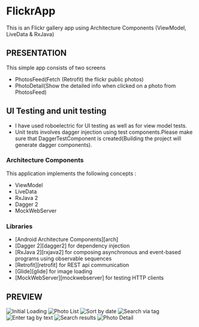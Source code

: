 # FlickrApp
This is an Flickr gallery app  using Architecture Components (ViewModel, LiveData & RxJava)

## PRESENTATION
This simple app consists of  two screens
* PhotosFeed(Fetch (Retrofit) the flickr public photos)
* PhotoDetail(Show the detailed info when clicked on a photo from PhotosFeed)


## UI Testing and unit testing
* I have used roboelectric for UI testing as well as for view model tests.
* Unit tests involves dagger injection using test components.Please make sure that DaggerTestComponent is created(Building the project will generate dagger components).

### Architecture Components
This application implements the following concepts :
- ViewModel
- LiveData
- RxJava 2
- Dagger 2
- MockWebServer

### Libraries
* [Android Architecture Components][arch]
* [Dagger 2][dagger2] for dependency injection
* [RxJava 2][rxjava2] for composing asynchronous and event-based programs using observable sequences
* [Retrofit][retrofit] for REST api communication
* [Glide][glide] for image loading
* [MockWebServer][mockwebserver] for testing HTTP clients

## PREVIEW
![Initial Loading](/screenshots/loading.png?raw=true "Loading Screen")
![Photo List](/screenshots/photo_list.png?raw=true "Photo List Scren")
![Sort by date](/screenshots/order_by.png?raw=true "Sort by date screen")
![Search via tag](/screenshots/search_tag.png?raw=true "Search view screen")
![Enter tag by text](/screenshots/search_edittext.png?raw=true "Search by tag screen")
![Search results](/screenshots/search_results.png?raw=true "SearchResults screen")
![Photo Detail](/screenshots/photo_detail.png?raw=true "Photo detail screen")


